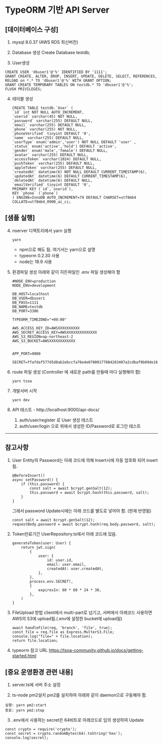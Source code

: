 # TypeORM 기반 API Server

## [데이터베이스 구성]
1. mysql 8.0.37 (AWS RDS 최신버전)

2. Database 생성
Create Database testdb;

3. User생성
```
CREATE USER 'dbuser1'@'%' IDENTIFIED BY '1111';
GRANT CREATE, ALTER, DROP, INSERT, UPDATE, DELETE, SELECT, REFERENCES, RELOAD on *.* TO 'dbuser1'@'%' WITH GRANT OPTION;
GRANT CREATE TEMPORARY TABLES ON testdb.* TO 'dbuser1'@'%';
FLUSH PRIVILEGES;
```

4. 테이블 생성
    ```
    CREATE TABLE testdb.`User` (
    `id` int NOT NULL AUTO_INCREMENT,
    `userid` varchar(45) NOT NULL,
    `password` varchar(255) DEFAULT NULL,
    `email` varchar(255) DEFAULT NULL,
    `phone` varchar(255) NOT NULL,
    `phoneVerified` tinyint DEFAULT '0',
    `name` varchar(255) DEFAULT NULL,
    `userType` enum('admin','user') NOT NULL DEFAULT 'user' ,
    `status` enum('active','hold') DEFAULT 'active',
    `gender` enum('male','female') DEFAULT NULL,
    `avatar` varchar(255) DEFAULT NULL,
    `accessToken` varchar(1024) DEFAULT NULL,
    `pushToken` varchar(255) DEFAULT NULL,
    `appleToken` varchar(255) DEFAULT NULL,
    `createdAt` datetime(6) NOT NULL DEFAULT CURRENT_TIMESTAMP(6),
    `updatedAt` datetime(6) DEFAULT CURRENT_TIMESTAMP(6),
    `deletedAt` datetime(6) DEFAULT NULL,
    `emailVerified` tinyint DEFAULT '0',
    PRIMARY KEY (`id`,`userid`),
    KEY `phone` (`phone`)
    ) ENGINE=InnoDB AUTO_INCREMENT=79 DEFAULT CHARSET=utf8mb4 COLLATE=utf8mb4_0900_ai_ci;
    ```
## [샘플 실행]
4. nserver 디렉토리에서 yarn 실행
    ```
    yarn
    ```
    - npm으로 해도 됨. 여기서는 yarn으로 설명
    - typeorm 0.2.30 사용
    - node는 18.9 사용

5. 환경파일 생성
아래와 같이 히든파일인 .env 파일 생성해야 함
    ``` 
    #NODE_ENV=production
    NODE_ENV=development

    DB_HOST=localhost
    DB_USER=dbuser1
    DB_PASS=1111
    DB_NAME=testdb
    DB_PORT=3306

    TYPEORM_TIMEZONE="+09:00"

    AWS_ACCESS_KEY_ID=AWSXXXXXXXXXX
    AWS_SECRET_ACCESS_KEY=AWSXXXXXXXXXXXXXX
    AWS_S3_REGION=ap-northeast-2
    AWS_S3_BUCKET=AWSXXXXXXXXXXXX


    APP_PORT=9000

    SECRET=ffafdaf577d5d8ab2ebccfa76e4e07800177884283407a2cdbaf9b09de162608a59fdb2d4157ec1259be99cb76a88ba89e0f151803e0dd7d79a3305cb455f25b
    ```


6. route 파일 생성 (Controller 에 새로운 path를 만들때 마다 실행해야 함)
    ```
    yarn tsoa
    ```
7. 개발서버 시작
    ```
    yarn dev
    ```    


8. API 테스트 - http://localhost:9000/api-docs/ 
    1. auth/user/register 로 User 생성 테스트
    2. auth/user/login 으로 위에서 생성한 ID/Password로 로그인 테스트
---

## 참고사항

1. User Entity의 Password는 아래 코드에 의해 Insert시에 자동 암호화 되어 insert됨.
    ```
	@BeforeInsert()
    async setPassword() {
        if (this.password) {
            const salt = await bcrypt.genSalt(12);
            this.password = await bcrypt.hash(this.password, salt);
        }
    }
    ```
    그래서 password Update시에는 아래 코드를 별도로 넣어야 함. (현재 반영됨)
    ```
  	const salt = await bcrypt.genSalt(12);
  	requestBody.password = await bcrypt.hash(req.body.password, salt);
    ```

3. Token만료기간
UserRepository.ts에서 아래 코드에 있음.
    ```
    generateToken(user: User) {
        return jwt.sign(
            {
                user: {
                    id: user.id,
                    email: user.email,
                    createdAt: user.createdAt,
                },
            },
            process.env.SECRET!,
            {
                expiresIn: 60 * 60 * 24 * 30,
            },
        )
    }
    ```
2. FileUpload 방법
client에서 multi-part로 넘기고, 서버에서 아래코드 사용하면 AWS의 S3에 upload됨.(.env에 설정한 bucket에 upload됨)
    ```
    await handleFile(req, 'branch', 'file', true);
    const file = req.file as Express.MulterS3.File;
    console.log("file=" + file.location);
    return file.location;
    ```
3. typeorm 참고 URL
https://tsoa-community.github.io/docs/getting-started.html


## [중요 운영환경 관련 내용]

1. server.ts에 서버 주소 설정

2. ts-node pm2설치
pm2를 설치하여 아래와 같이 daemon으로 구동해야 함.
```
실행: yarn pm2:start
종료: yarn pm2:stop
```
3. .env에서 사용하는 secret은 64비트로 아래코드로 임의 생성하여 Update
```
const crypto = require('crypto');
const secret = crypto.randomBytes(64).toString('hex');
console.log(secret);
```